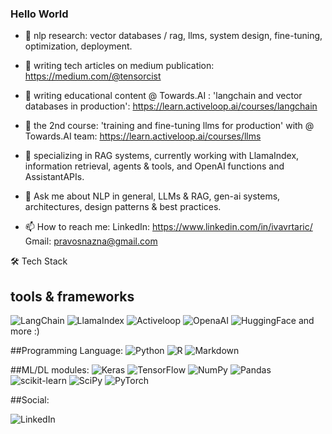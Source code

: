 ### Hello World


- 🔭 nlp research: vector databases / rag, llms, system design, fine-tuning, optimization, deployment. 
- 🌱 writing tech articles on medium publication: https://medium.com/@tensorcist
- 💫 writing educational content @ Towards.AI : 'langchain and vector databases in production': https://learn.activeloop.ai/courses/langchain
- 🎇 the 2nd course: 'training and fine-tuning llms for production' with @ Towards.AI team: https://learn.activeloop.ai/courses/llms
- 💢 specializing in RAG systems, currently working with LlamaIndex, information retrieval, agents & tools, and OpenAI functions and AssistantAPIs.
- 💬 Ask me about NLP in general, LLMs & RAG, gen-ai systems, architectures, design patterns & best practices.

- 📫 How to reach me: 
  LinkedIn: https://www.linkedin.com/in/ivavrtaric/
  Gmail: pravosnazna@gmail.com
  

🛠  Tech Stack

## tools & frameworks
![LangChain](https://www.langchain.com/)
![LlamaIndex](https://www.llamaindex.ai/)
![Activeloop](https://www.activeloop.ai/)
![OpenaAI](https://openai.com/)
![HuggingFace](https://huggingface.co/)
and more :)

##Programming Language:
![Python](https://img.shields.io/badge/python-%2314354C.svg?style=for-the-badge&logo=python&logoColor=white)
![R](https://img.shields.io/badge/r-%23276DC3.svg?style=for-the-badge&logo=r&logoColor=white)
![Markdown](https://img.shields.io/badge/markdown-%23000000.svg?style=for-the-badge&logo=markdown&logoColor=white)

##ML/DL modules:
![Keras](https://img.shields.io/badge/Keras-%23D00000.svg?style=for-the-badge&logo=Keras&logoColor=white)
![TensorFlow](https://img.shields.io/badge/TensorFlow-%23FF6F00.svg?style=for-the-badge&logo=TensorFlow&logoColor=white)
![NumPy](https://img.shields.io/badge/numpy-%23013243.svg?style=for-the-badge&logo=numpy&logoColor=white)
![Pandas](https://img.shields.io/badge/pandas-%23150458.svg?style=for-the-badge&logo=pandas&logoColor=white)
![scikit-learn](https://img.shields.io/badge/scikit--learn-%23F7931E.svg?style=for-the-badge&logo=scikit-learn&logoColor=white)
![SciPy](https://img.shields.io/badge/SciPy-%230C55A5.svg?style=for-the-badge&logo=scipy&logoColor=%white)
![PyTorch](https//img.shields.io/badge/PyTorch)

##Social:

![LinkedIn](https://img.shields.io/badge/linkedin-%230077B5.svg?style=for-the-badge&logo=linkedin&logoColor=white)
